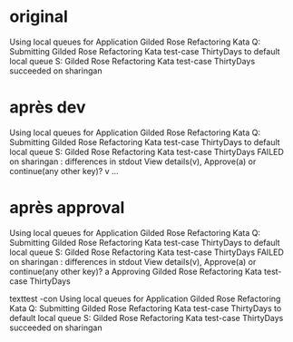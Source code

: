 # original 

Using local queues for Application Gilded Rose Refactoring Kata
Q: Submitting Gilded Rose Refactoring Kata test-case ThirtyDays to default local queue
S: Gilded Rose Refactoring Kata test-case ThirtyDays succeeded on sharingan

# après dev 

Using local queues for Application Gilded Rose Refactoring Kata
Q: Submitting Gilded Rose Refactoring Kata test-case ThirtyDays to default local queue
S: Gilded Rose Refactoring Kata test-case ThirtyDays FAILED on sharingan : differences in stdout
View details(v), Approve(a) or continue(any other key)?
v
...

# après approval

Using local queues for Application Gilded Rose Refactoring Kata
Q: Submitting Gilded Rose Refactoring Kata test-case ThirtyDays to default local queue
S: Gilded Rose Refactoring Kata test-case ThirtyDays FAILED on sharingan : differences in stdout
View details(v), Approve(a) or continue(any other key)?
a
Approving Gilded Rose Refactoring Kata test-case ThirtyDays 

texttest -con
Using local queues for Application Gilded Rose Refactoring Kata
Q: Submitting Gilded Rose Refactoring Kata test-case ThirtyDays to default local queue
S: Gilded Rose Refactoring Kata test-case ThirtyDays succeeded on sharingan
